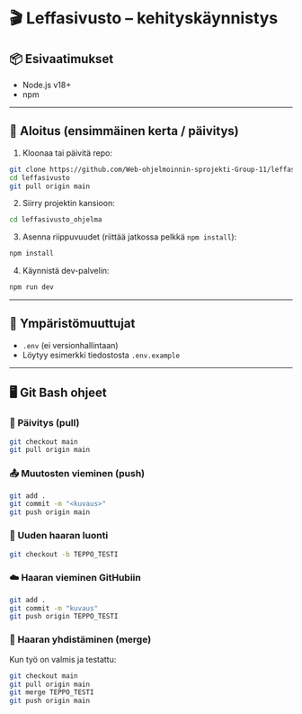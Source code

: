 # 🎬 Leffasivusto – kehityskäynnistys

## 📦 Esivaatimukset
- Node.js v18+  
- npm  

---

## 🚀 Aloitus (ensimmäinen kerta / päivitys)

1. Kloonaa tai päivitä repo:

```bash
git clone https://github.com/Web-ohjelmoinnin-sprojekti-Group-11/leffasivusto.git
cd leffasivusto
git pull origin main
```

2. Siirry projektin kansioon:

```bash
cd leffasivusto_ohjelma
```

3. Asenna riippuvuudet (riittää jatkossa pelkkä `npm install`):

```bash
npm install
```

4. Käynnistä dev-palvelin:

```bash
npm run dev
```

---

## 🔑 Ympäristömuuttujat
- `.env` (ei versionhallintaan)  
- Löytyy esimerkki tiedostosta `.env.example`  

---

## 🖥️ Git Bash ohjeet

### 🔄 Päivitys (pull)

```bash
git checkout main
git pull origin main
```

### 📤 Muutosten vieminen (push)

```bash
git add .
git commit -m "<kuvaus>"
git push origin main
```

### 🌱 Uuden haaran luonti

```bash
git checkout -b TEPPO_TESTI
```

### ☁️ Haaran vieminen GitHubiin

```bash
git add .
git commit -m "kuvaus"
git push origin TEPPO_TESTI
```

### 🔗 Haaran yhdistäminen (merge)

Kun työ on valmis ja testattu:

```bash
git checkout main
git pull origin main
git merge TEPPO_TESTI
git push origin main
```

